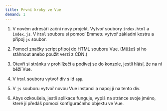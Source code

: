 ```yaml
---
title: První kroky ve Vue
demand: 1
---
```


1. V novém adresáři začni nový projekt. Vytvoř soubory `index.html` a `index.js`. V `html` souboru si pomocí Emmetu vytvoř základní kostru a připoj `js` soubor.
1. Pomocí značky script připoj do HTML souboru Vue. (Můžeš si ho stáhnout anebo použít verzi z CDN.)
1. Otevři si stránku v prohlížeči a podívej se do konzole, jestli hlásí, že na ní běží Vue.
1. V `html` souboru vytvoř div s id `app`. 
1. V `js` souboru vytvoř novou Vue instanci a napoj ji na tento div.

1. Abys ozkoušela, jestli aplikace funguje, vypiš na stránce svoje jméno, které jí předáš pomocí konfiguračního objektu ve Vue.